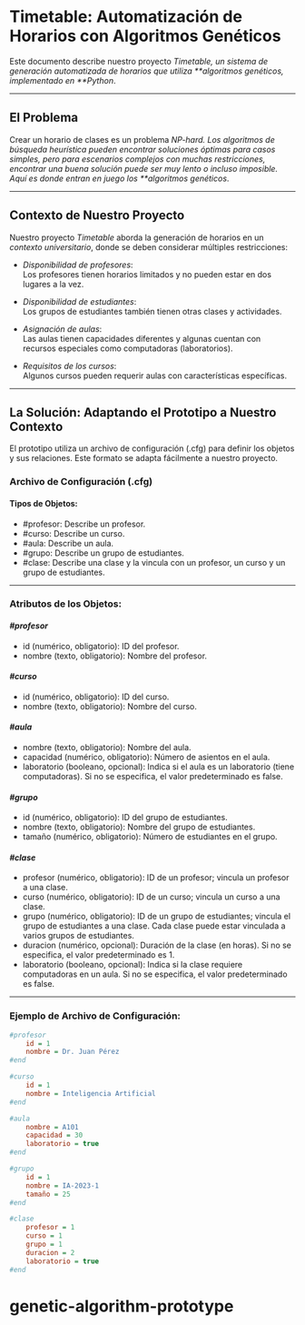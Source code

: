 # Timetable: Automatización de Horarios con Algoritmos Genéticos

Este documento describe nuestro proyecto _Timetable, un sistema de generación automatizada de horarios que utiliza **algoritmos genéticos, implementado en **Python_.

---

## El Problema

Crear un horario de clases es un problema _NP-hard. Los algoritmos de búsqueda heurística pueden encontrar soluciones óptimas para casos simples, pero para escenarios complejos con muchas restricciones, encontrar una buena solución puede ser muy lento o incluso imposible. Aquí es donde entran en juego los \*\*algoritmos genéticos_.

---

## Contexto de Nuestro Proyecto

Nuestro proyecto _Timetable_ aborda la generación de horarios en un _contexto universitario_, donde se deben considerar múltiples restricciones:

- _Disponibilidad de profesores_:  
  Los profesores tienen horarios limitados y no pueden estar en dos lugares a la vez.

- _Disponibilidad de estudiantes_:  
  Los grupos de estudiantes también tienen otras clases y actividades.

- _Asignación de aulas_:  
  Las aulas tienen capacidades diferentes y algunas cuentan con recursos especiales como computadoras (laboratorios).

- _Requisitos de los cursos_:  
  Algunos cursos pueden requerir aulas con características específicas.

---

## La Solución: Adaptando el Prototipo a Nuestro Contexto

El prototipo utiliza un archivo de configuración (.cfg) para definir los objetos y sus relaciones. Este formato se adapta fácilmente a nuestro proyecto.

### Archivo de Configuración (.cfg)

#### Tipos de Objetos:

- #profesor: Describe un profesor.
- #curso: Describe un curso.
- #aula: Describe un aula.
- #grupo: Describe un grupo de estudiantes.
- #clase: Describe una clase y la vincula con un profesor, un curso y un grupo de estudiantes.

---

### Atributos de los Objetos:

#### _#profesor_

- id (numérico, obligatorio): ID del profesor.
- nombre (texto, obligatorio): Nombre del profesor.

#### _#curso_

- id (numérico, obligatorio): ID del curso.
- nombre (texto, obligatorio): Nombre del curso.

#### _#aula_

- nombre (texto, obligatorio): Nombre del aula.
- capacidad (numérico, obligatorio): Número de asientos en el aula.
- laboratorio (booleano, opcional): Indica si el aula es un laboratorio (tiene computadoras). Si no se especifica, el valor predeterminado es false.

#### _#grupo_

- id (numérico, obligatorio): ID del grupo de estudiantes.
- nombre (texto, obligatorio): Nombre del grupo de estudiantes.
- tamaño (numérico, obligatorio): Número de estudiantes en el grupo.

#### _#clase_

- profesor (numérico, obligatorio): ID de un profesor; vincula un profesor a una clase.
- curso (numérico, obligatorio): ID de un curso; vincula un curso a una clase.
- grupo (numérico, obligatorio): ID de un grupo de estudiantes; vincula el grupo de estudiantes a una clase. Cada clase puede estar vinculada a varios grupos de estudiantes.
- duracion (numérico, opcional): Duración de la clase (en horas). Si no se especifica, el valor predeterminado es 1.
- laboratorio (booleano, opcional): Indica si la clase requiere computadoras en un aula. Si no se especifica, el valor predeterminado es false.

---

### Ejemplo de Archivo de Configuración:

```cfg
#profesor
    id = 1
    nombre = Dr. Juan Pérez
#end

#curso
    id = 1
    nombre = Inteligencia Artificial
#end

#aula
    nombre = A101
    capacidad = 30
    laboratorio = true
#end

#grupo
    id = 1
    nombre = IA-2023-1
    tamaño = 25
#end

#clase
    profesor = 1
    curso = 1
    grupo = 1
    duracion = 2
    laboratorio = true
#end
```
# genetic-algorithm-prototype
